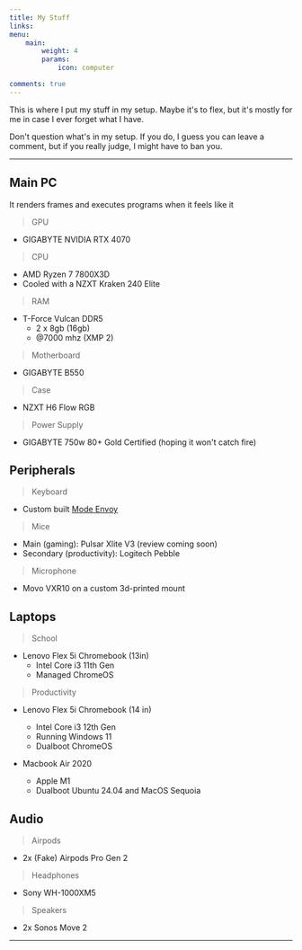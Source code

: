 ```yaml
---
title: My Stuff
links:
menu:
    main: 
        weight: 4
        params:
            icon: computer

comments: true
---
```


This is where I put my stuff in my setup. Maybe it's to flex, but it's mostly for me in case I ever forget what I have.

Don't question what's in my setup. If you do, I guess you can leave a comment, but if you really judge, I might have to ban you.

---

## Main PC

It renders frames and executes programs when it feels like it

> GPU

- GIGABYTE NVIDIA RTX 4070

> CPU

- AMD Ryzen 7 7800X3D
- Cooled with a NZXT Kraken 240 Elite

> RAM

- T-Force Vulcan DDR5
  - 2 x 8gb (16gb)
  - @7000 mhz (XMP 2)

> Motherboard

- GIGABYTE B550

> Case

- NZXT H6 Flow RGB

> Power Supply

- GIGABYTE 750w 80+ Gold Certified (hoping it won't catch fire)

## Peripherals

> Keyboard

- Custom built [Mode Envoy](https://dean.is-a.dev/p/mode-envoy/)

> Mice

- Main (gaming): Pulsar Xlite V3 (review coming soon)
- Secondary (productivity): Logitech Pebble

> Microphone

- Movo VXR10 on a custom 3d-printed mount

## Laptops

> School

- Lenovo Flex 5i Chromebook (13in)
  - Intel Core i3 11th Gen
  - Managed ChromeOS

> Productivity

- Lenovo Flex 5i Chromebook (14 in)
  - Intel Core i3 12th Gen
  - Running Windows 11
  - Dualboot ChromeOS

- Macbook Air 2020
  - Apple M1
  - Dualboot Ubuntu 24.04 and MacOS Sequoia

## Audio

> Airpods

- 2x (Fake) Airpods Pro Gen 2

> Headphones

- Sony WH-1000XM5

> Speakers

- 2x Sonos Move 2

---
